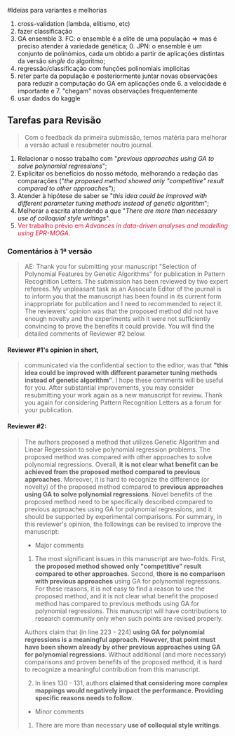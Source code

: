 #Ideias para variantes e melhorias

1. cross-validation (lambda, elitismo, etc)
2. fazer classificação
2. GA ensemble
    3. FC: o ensemble é a elite de uma população => mas é preciso atender à variedade genética;
    0. JPN: o ensemble é um conjunto de polinómios, cada um obtido a partir de aplicações distintas da versão _single_ do algoritmo;
3. regressão/classificação com funções polinomiais implícitas
5. reter parte da população e posteriormente juntar novas observações para reduzir a computação do GA em aplicações onde
    6. a velocidade é importante e
    7. "chegam" novas observações frequentemente
4. usar dados do kaggle

## Tarefas para Revisão

> Com o feedback da primeira submissão, temos matéria para melhorar a versão actual e resubmeter noutro journal.

1. Relacionar o nosso trabalho com "_previous approaches using GA to solve polynomial regressions_";
2. Explicitar os benefícios do nosso método, melhorando a redação das comparações ("_the proposed method showed only "competitive" result compared to other approaches_");
3. Atender à hipótese de saber se "_this idea could be improved with different parameter tuning methods instead of genetic algorithm_";
4. Melhorar a escrita atendendo a que "_There are more than necessary use of colloquial style writings_".
5. <span style ="color: crimson">Ver trabalho prévio em _Advances in data-driven analyses and modelling using EPR-MOGA_.</span>


### Comentários à 1ª versão
> AE: Thank you for submitting your manuscript "Selection of Polynomial Features by Genetic Algorithms" for publication in Pattern Recognition Letters.  The submission has been reviewed by two expert referees.  My unpleasant task as an Associate Editor of the journal is to inform you that the manuscript has been found in its current form inappropriate for publication and I need to recommended to reject it. The reviewers' opinion was that the proposed method  did not have enough novelty and the experiments with it were not sufficiently convincing to prove the benefits it could provide.  You will find the detailed comments of Reviewer #2 below. 

#### Reviewer #1's opinion in short,
> communicated via the confidential section to the editor, was that **"this idea could be improved with different parameter tuning methods instead of genetic algorithm"**.  I hope these comments will be useful for you.  After substantial improvements, you may consider resubmitting your work again as a new
manuscript for review.
Thank you again for considering Pattern Recognition Letters as a forum for your publication.

#### Reviewer #2: 
> The authors proposed a method that utilizes Genetic Algorithm and Linear Regression to solve polynomial regression problems. The proposed method was compared with other approaches to solve polynomial regressions. Overall, **it is not clear what benefit can be achieved from the proposed method compared to previous approaches**. Moreover, it is hard to recognize the difference (or novelty) of the proposed method compared to **previous approaches using GA to solve polynomial regressions**. Novel benefits of the proposed method need to be specifically described compared to previous approaches using GA for polynomial regressions, and it should be supported by experimental comparisons. For summary, in this reviewer's opinion, the followings can be revised to improve the manuscript:
> 
> * Major comments
>
> 1. The most significant issues in this manuscript are two-folds. First, **the proposed method showed only "competitive" result compared to other approaches**. Second, **there is no comparison with previous approaches** using GA for polynomial regressions. For these reasons, it is not easy to find a reason to use the proposed method, and it is not clear what benefit the proposed method has  compared to previous methods using GA for polynomial regressions. This manuscript will have contributions to research community only when such points are revised properly.
> 
> Authors claim that (in line 223 - 224) **using GA for polynomial regressions is a meaningful approach. However, that point must have been shown already by other previous approaches using GA for polynomial regressions**. Without additional (and more necessary) comparisons and proven benefits of the proposed method, it is hard to recognize a meaningful contribution from this manuscript.
>
> 2. In lines 130 - 131, authors **claimed that considering more complex mappings would negatively impact the performance. Providing specific reasons needs to follow**.
>
> * Minor comments
>
>1. There are more than necessary **use of colloquial style writings**.
